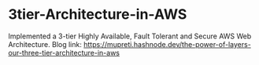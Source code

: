 # 3tier-Architecture-in-AWS
Implemented a 3-tier Highly Available, Fault Tolerant and Secure AWS Web Architecture.
Blog link: https://mupreti.hashnode.dev/the-power-of-layers-our-three-tier-architecture-in-aws
